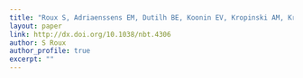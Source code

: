 ```yaml
---
title: "Roux S, Adriaenssens EM, Dutilh BE, Koonin EV, Kropinski AM, Krupovic M, Kuhn JH, Lavigne R, Brister JR, Varsani A, Amid C, Aziz RK, Bordenstein SR, Bork P, Breitbart M, Cochrane GR, Daly RA, Desnues C, Duhaime MB, Emerson JB, Enault F, Fuhrman JA, Hingamp P, Hugenholtz P, Hurwitz BL, Ivanova NN, Labonté JM, Lee K-B, Malmstrom RR, Martinez-Garcia M, Mizrachi IK, Ogata H, Páez-Espino D, Petit M-A, Putonti C, Rattei T, Reyes A, Rodriguez-Valera F, Rosario K, Schriml L, Schulz F, Steward GF, Sullivan MB, Sunagawa S, Suttle CA, Temperton B, Tringe SG, Thurber RV, Webster NS, Whiteson KL, Wilhelm SW, Wommack KE, Woyke T, Wrighton KC, Yilmaz P, Yoshida T, Young MJ, Yutin N, Allen LZ, Kyrpides NC, Eloe-Fadrosh EA. 2018. Minimum Information about an Uncultivated Virus Genome (MIUViG). Nature biotechnology. DOI: 10.1038/nbt.4306."
layout: paper
link: http://dx.doi.org/10.1038/nbt.4306
author: S Roux
author_profile: true
excerpt: ""
---
```

